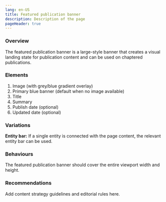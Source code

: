 ```yaml
---
lang: en-US
title: Featured publication banner
description: Description of the page
pageHeader: true
---
```


### Overview
The featured publication banner is a large-style banner that creates a visual landing state for publication content and can be used on chaptered publications.

### Elements
<DemoPublicationBanner/>

1. Image (with grey/blue gradient overlay)
2. Primary blue banner (default when no image available)
3. Title 
4. Summary 
5. Publish date  (optional)
6. Updated date (optional)

### Variations
<strong>Entity bar:</strong> If a single entity is connected with the page content, the relevant entity bar can be used.

### Behaviours
The featured publication banner should cover the entire viewport width and height.

### Recommendations
Add content strategy guidelines and editorial rules here.
